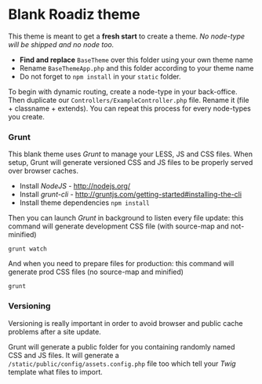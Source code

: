 # Blank Roadiz theme

This theme is meant to get a **fresh start** to create a theme.
*No node-type will be shipped and no node too.*

* **Find and replace** `BaseTheme` over this folder using your own theme name
* Rename `BaseThemeApp.php` and this folder according to your theme name
* Do not forget to `npm install` in your `static` folder.

To begin with dynamic routing, create a node-type in your back-office. Then duplicate
our `Controllers/ExampleController.php` file. Rename it (file + classname + extends).
You can repeat this process for every node-types you create.

### Grunt

This blank theme uses *Grunt* to manage your LESS, JS and CSS files. When setup, Grunt will
generate versioned CSS and JS files to be properly served over browser caches.

* Install *NodeJS* - http://nodejs.org/
* Install *grunt-cli* - http://gruntjs.com/getting-started#installing-the-cli
* Install theme dependencies `npm install`

Then you can launch *Grunt* in background to listen every file update: this command will
generate development CSS file (with source-map and not-minified)

```
grunt watch
```

And when you need to prepare files for production: this command will generate prod CSS
files (no source-map and minified)

```
grunt
```

### Versioning

Versioning is really important in order to avoid browser and public cache problems after
a site update.

Grunt will generate a public folder for you containing randomly named CSS and JS files.
It will generate a `/static/public/config/assets.config.php` file too which tell
your *Twig* template what files to import.